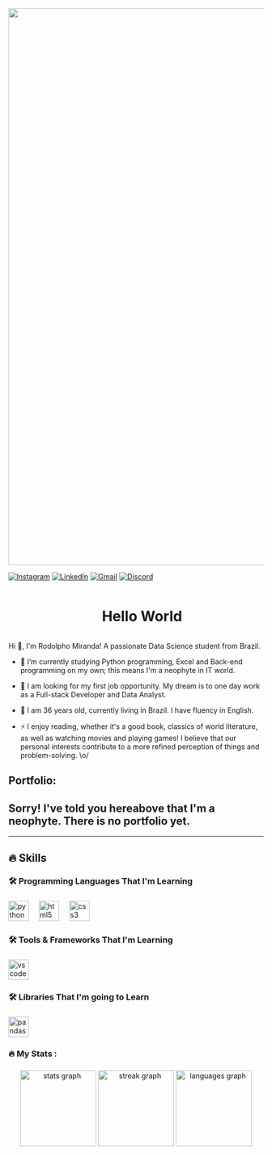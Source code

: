 <div align="center">
  <img src="https://github.com/user-attachments/assets/748edb9c-45a9-464b-b701-8a37eea41871" width="1100px" />
</div>

<!-- Links -->
[![Instagram](https://img.shields.io/badge/Instagram-E4405F?style=for-the-badge&logo=instagram&logoColor=white)](https://www.instagram.com/rodolphodemiranda/)
[![LinkedIn](https://img.shields.io/badge/LinkedIn-0077B5?style=for-the-badge&logo=linkedin&logoColor=white)](https://www.linkedin.com/in/rodolpho-miranda-3a2435137/)
[![Gmail](https://img.shields.io/badge/Gmail-D14836?style=for-the-badge&logo=gmail&logoColor=white)](mailto:mirandarodolpho577@gmail.com)
[![Discord](https://img.shields.io/badge/Discord-%235865F2.svg?style=for-the-badge&logo=discord&logoColor=white)](https://discord.gg/PyDtV7uF)

<!--título-->
<div id="user-content-toc">
  <ul align="center">
    <summary><h1 style="display: inline-block">Hello World</h1></summary>
</div>

<!-- Presentation -->
<p>
  Hi 👋, I'm Rodolpho Miranda! A passionate Data Science student from Brazil.

  - 🌱 I’m currently studying Python programming, Excel and Back-end programming on my own; this means I'm a neophyte in IT world.

  - 🔭 I am looking for my first job opportunity. My dream is to one day work as a Full-stack Developer and Data Analyst.
  - 💬 I am 36 years old, currently living in Brazil. I have fluency in English. 
  - ⚡ I enjoy reading, whether it's a good book, classics of world literature, as well as watching movies and playing games! I believe that our personal interests contribute to a more refined perception of things and problem-solving. \o/
</p>


<!-- GithubStats -->

<!-- Portfolio -->
## Portfolio:
## Sorry! I've told you hereabove that I'm a neophyte. There is no portfolio yet.

---




## 🔥 Skills
<!-- Skills: Programming Languages -->
###

<h3 align="left">🛠 Programming Languages That I'm Learning</h3>

###

<div align="left">
  <img src="https://cdn.jsdelivr.net/gh/devicons/devicon/icons/python/python-original.svg" height="40" alt="python logo"  />
  <img width="12" />
  <img src="https://cdn.jsdelivr.net/gh/devicons/devicon/icons/html5/html5-original.svg" height="40" alt="html5 logo"  />
  <img width="12" />
  <img src="https://cdn.jsdelivr.net/gh/devicons/devicon/icons/css3/css3-original.svg" height="40" alt="css3 logo"  />
</div>

###

<h3 align="left">🛠 Tools & Frameworks That I'm Learning</h3>

###

<div align="left">
  <img src="https://cdn.jsdelivr.net/gh/devicons/devicon/icons/vscode/vscode-original.svg" height="40" alt="vscode logo"  />
</div>

###

<h3 align="left">🛠 Libraries That I'm going to Learn</h3>

###

<div align="left">
  <img src="https://cdn.jsdelivr.net/gh/devicons/devicon/icons/pandas/pandas-original.svg" height="40" alt="pandas logo"  />
</div>

###
<h3 align="left">🔥   My Stats :</h3>

###

<div align="center">
  <img src="https://github-readme-stats.vercel.app/api?username=Rodolpho-Miranda&hide_title=false&hide_rank=false&show_icons=true&include_all_commits=true&count_private=true&disable_animations=false&theme=dracula&locale=en&hide_border=false&order=1" height="150" alt="stats graph"  />
  <img src="https://streak-stats.demolab.com?user=Rodolpho-Miranda&locale=en&mode=daily&theme=dracula&hide_border=false&border_radius=5&order=3" height="150" alt="streak graph"  />
  <img src="https://github-readme-stats.vercel.app/api/top-langs?username=Rodolpho-Miranda&locale=en&hide_title=false&layout=compact&card_width=320&langs_count=5&theme=dracula&hide_border=false&order=2" height="150" alt="languages graph"  />
</div>

###



